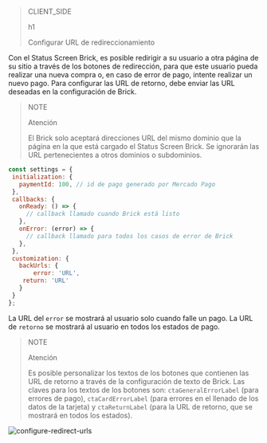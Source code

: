 > CLIENT_SIDE
>
> h1
>
> Configurar URL de redireccionamiento

Con el Status Screen Brick, es posible redirigir a su usuario a otra página de su sitio a través de los botones de redirección, para que este usuario pueda realizar una nueva compra o, en caso de error de pago, intente realizar un nuevo pago. Para configurar las URL de retorno, debe enviar las URL deseadas en la configuración de Brick.

> NOTE
>
> Atención
>
> El Brick solo aceptará direcciones URL del mismo dominio que la página en la que está cargado el Status Screen Brick. Se ignorarán las URL pertenecientes a otros dominios o subdominios. 

```javascript
const settings = {
 initialization: {
   paymentId: 100, // id de pago generado por Mercado Pago
 },
 callbacks: {
   onReady: () => {
     // callback llamado cuando Brick está listo
   },
   onError: (error) => {
     // callback llamado para todos los casos de error de Brick
   },
 },
 customization: {
   backUrls: {
       error: 'URL',
	return: 'URL'
   }
 }
};
```

La URL del `error` se mostrará al usuario solo cuando falle un pago. La URL de `retorno` se mostrará al usuario en todos los estados de pago.

> NOTE
>
> Atención
>
> Es posible personalizar los textos de los botones que contienen las URL de retorno a través de la configuración de texto de Brick. Las claves para los textos de los botones son: `ctaGeneralErrorLabel` (para errores de pago), `ctaCardErrorLabel` (para errores en el llenado de los datos de la tarjeta) y `ctaReturnLabel` (para la URL de retorno, que se mostrará en todos los estados).

![configure-redirect-urls](checkout-bricks/configure-redirect-urls-es.png)